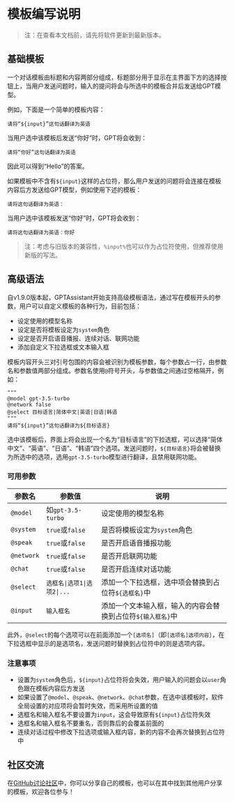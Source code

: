 # 模板编写说明

> 注：在查看本文档前，请先将软件更新到最新版本。

## 基础模板

一个对话模板由标题和内容两部分组成，标题部分用于显示在主界面下方的选择按钮上，当用户发送问题时，输入的提问将会与所选中的模板合并后发送给GPT模型。

例如，下面是一个简单的模板内容：

```
请将“${input}”这句话翻译为英语
```

当用户选中该模板后发送“你好”时，GPT将会收到：

```
请将“你好”这句话翻译为英语
```

因此可以得到“Hello”的答案。

如果模板中不含有`${input}`这样的占位符，那么用户发送的问题将会连接在模板内容后方发送给GPT模型，例如使用下述的模板：

```
请将这句话翻译为英语：
```

当用户选中该模板发送“你好”时，GPT将会收到：

```
请将这句话翻译为英语：你好
```

> 注：考虑与旧版本的兼容性，`%input%`也可以作为占位符使用，但推荐使用新版的写法。

## 高级语法

自v1.9.0版本起，GPTAssistant开始支持高级模板语法，通过写在模板开头的参数，用户可以自定义模板的各种行为，目前包括：

- 设定使用的模型名称
- 设定是否将模板设定为`system`角色
- 设定是否开启语音播报、连续对话、联网功能
- 添加自定义下拉选框或文本输入框

模板内容开头三对引号包围的内容会被识别为模板参数，每个参数占一行，由参数名和参数值两部分组成。参数名使用`@`符号开头，与参数值之间通过空格隔开，例如：

```
"""
@model gpt-3.5-turbo
@network false
@select 目标语言|简体中文|英语|日语|韩语
"""
请将“${input}”这句话翻译为${目标语言}
```

选中该模板后，界面上将会出现一个名为“目标语言”的下拉选框，可以选择“简体中文”、“英语”、“日语”、“韩语”四个选项。发送问题时，`${目标语言}`将会被替换为所选中的选项，选用`gpt-3.5-turbo`模型进行翻译，且禁用联网功能。

### 可用参数

| 参数名 | 参数值 | 说明 |
| --- | --- | --- |
| `@model` | 如`gpt-3.5-turbo` | 设定使用的模型名称 |
| `@system` | `true`或`false` | 是否将模板设定为`system`角色 |
| `@speak` | `true`或`false` | 是否开启语音播报功能 |
| `@network` | `true`或`false` | 是否开启联网功能 |
| `@chat` | `true`或`false` | 是否开启连续对话功能 |
| `@select` | `选框名\|选项1\|选项2\|...` | 添加一个下拉选框，选中项会替换到占位符`${选框名}`中 |
| `@input` | `输入框名` | 添加一个文本输入框，输入的内容会替换到占位符`${输入框名}`中 |

此外，`@select`的每个选项可以在前面添加一个`[选项名]`（即`[选项名]选项内容`），在下拉选框中显示的是选项名，发送问题时替换到占位符中的则是选项内容。

### 注意事项

- 设置为`system`角色后，`${input}`占位符将会失效，用户输入的问题会以`user`角色跟在模板内容后方发送
- 如果设置了`@model`、`@speak`、`@network`、`@chat`参数，在选中该模板时，软件全局设置的对应项将会暂时失效，而采用所设置的值
- 选框名和输入框名不要设置为`input`，这会导致原有`${input}`占位符失效
- 选框名和输入框名不要重名，否则靠后的会覆盖前面的
- 连续对话过程中修改下拉选项或输入框内容，新的内容不会再次替换到占位符中

## 社区交流

在[GitHub讨论社区](https://github.com/Skythinker616/gpt-assistant-android/discussions/categories/templates)中，你可以分享自己的模板，也可以在其中找到其他用户分享的模板，欢迎各位参与！
